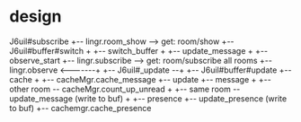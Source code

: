 design
======

J6uil#subscribe
      +-- lingr.room_show --> get: room/show
      +-- J6uil#buffer#switch
      +         +-- switch_buffer
      +         +-- update_message
      +
      +-- observe_start
            +-- lingr.subscribe --> get: room/subscribe all rooms
            +-- lingr.observe <-------+
                  +-- J6uil#_update --+
                      +-- J6uil#buffer#update
                          +-- cache
                          +   +-- cacheMgr.cache_message
                          +-- update
                              +-- message
                              +   +-- other room -- cacheMgr.count_up_unread
                              +   +-- same  room -- update_message (write to buf)
                              +
                              +-- presence
                                  +-- update_presence (write to buf)
                                      +-- cachemgr.cache_presence


